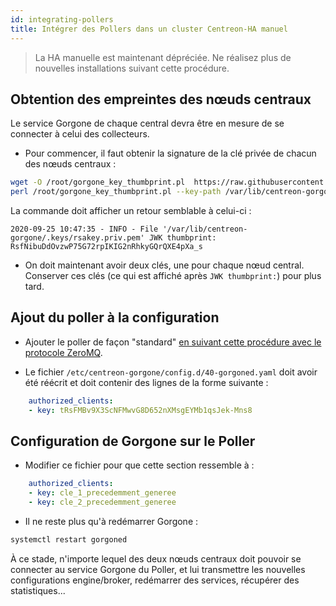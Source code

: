 ```yaml
---
id: integrating-pollers
title: Intégrer des Pollers dans un cluster Centreon-HA manuel
---
```


> La HA manuelle est maintenant dépréciée. Ne réalisez plus de nouvelles installations suivant cette procédure.

## Obtention des empreintes des nœuds centraux

Le service Gorgone de chaque central devra être en mesure de se connecter à celui des collecteurs.

* Pour commencer, il faut obtenir la signature de la clé privée de chacun des nœuds centraux :

```bash
wget -O /root/gorgone_key_thumbprint.pl  https://raw.githubusercontent.com/centreon/centreon-gorgone/master/contrib/gorgone_key_thumbprint.pl
perl /root/gorgone_key_thumbprint.pl --key-path /var/lib/centreon-gorgone/.keys/rsakey.priv.pem
```

La commande doit afficher un retour semblable à celui-ci :

```text
2020-09-25 10:47:35 - INFO - File '/var/lib/centreon-gorgone/.keys/rsakey.priv.pem' JWK thumbprint: RsfNibuDdOvzwP75G72rpIKIG2nRhkyGQrQXE4pXa_s
```

* On doit maintenant avoir deux clés, une pour chaque nœud central. Conserver ces clés (ce qui est affiché après `JWK thumbprint:`) pour plus tard.

## Ajout du poller à la configuration

* Ajouter le poller de façon "standard" [en suivant cette procédure avec le protocole ZeroMQ](../../monitoring/monitoring-servers/add-a-poller-to-configuration.md).

* Le fichier `/etc/centreon-gorgone/config.d/40-gorgoned.yaml` doit avoir été réécrit et doit contenir des lignes de la forme suivante :

```yml
    authorized_clients:
    - key: tRsFMBv9X3ScNFMwvG8D652nXMsgEYMb1qsJek-Mns8
```

## Configuration de Gorgone sur le Poller

* Modifier ce fichier pour que cette section ressemble à :

```yml
    authorized_clients:
    - key: cle_1_precedemment_generee
    - key: cle_2_precedemment_generee
```

* Il ne reste plus qu'à redémarrer Gorgone :

```bash
systemctl restart gorgoned
```

À ce stade, n'importe lequel des deux nœuds centraux doit pouvoir se connecter au service Gorgone du Poller, et lui transmettre les nouvelles configurations engine/broker, redémarrer des services, récupérer des statistiques...
